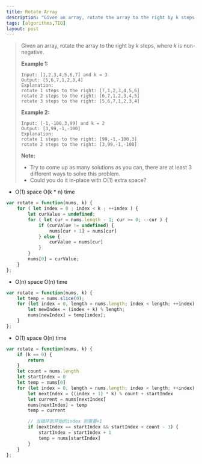 ```yaml
---
title: Rotate Array
description: "Given an array, rotate the array to the right by k steps, where k is non-negative."
tags: [algorithms,TIQ]
layout: post
---
```


>Given an array, rotate the array to the right by *k* steps, where *k* is non-negative.
>
>**Example 1:**
>
>```
>Input: [1,2,3,4,5,6,7] and k = 3
>Output: [5,6,7,1,2,3,4]
>Explanation:
>rotate 1 steps to the right: [7,1,2,3,4,5,6]
>rotate 2 steps to the right: [6,7,1,2,3,4,5]
>rotate 3 steps to the right: [5,6,7,1,2,3,4]
>```
>
>**Example 2:**
>
>```
>Input: [-1,-100,3,99] and k = 2
>Output: [3,99,-1,-100]
>Explanation: 
>rotate 1 steps to the right: [99,-1,-100,3]
>rotate 2 steps to the right: [3,99,-1,-100]
>```
>
>**Note:**
>
>- Try to come up as many solutions as you can, there are at least 3 different ways to solve this problem.
>- Could you do it in-place with O(1) extra space?

- O(1) space  O(k * n) time

```javascript
var rotate = function(nums, k) {
    for ( let index = 0 ; index < k ; ++index ) {
        let curValue = undefined;
        for ( let cur = nums.length - 1; cur >= 0; --cur ) {
            if (curValue != undefined) {
                nums[cur + 1] = nums[cur]
            } else {
                curValue = nums[cur]
            }
        }
        nums[0] = curValue;
    }
};
```

- O(n) space O(n) time

```javascript
var rotate = function(nums, k) {
    let temp = nums.slice(0);
    for (let index = 0, length = nums.length; index < length; ++index) {
        let newIndex = (index + k) % length;
        nums[newIndex] = temp[index];
    }
};
```

- O(1) space O(n) time

```javascript
var rotate = function(nums, k) {
    if (k == 0) {
        return
    }
    let count = nums.length
    let startIndex = 0
    let temp = nums[0]
    for (let index = 0, length = nums.length; index < length; ++index) {
        let nextIndex = ((index + 1) * k) % count + startIndex
        let current = nums[nextIndex]
        nums[nextIndex] = temp
        temp = current

        // 当循环到开始的index 则需要+1
        if (nextIndex == startIndex && startIndex < count - 1) {
            startIndex = startIndex + 1
            temp = nums[startIndex]
        }
    }
};
```

